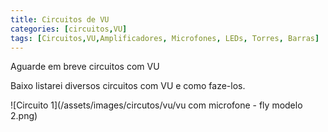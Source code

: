 ```yaml
---
title: Circuitos de VU
categories: [circuitos,VU]
tags: [Circuitos,VU,Amplificadores, Microfones, LEDs, Torres, Barras]
---
```


Aguarde em breve circuitos com VU

<!--more-->

Baixo listarei diversos circuitos com VU e como faze-los.

![Circuito 1](/assets/images/circutos/vu/vu com microfone - fly modelo 2.png)